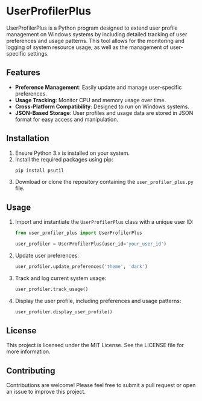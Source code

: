 # UserProfilerPlus

UserProfilerPlus is a Python program designed to extend user profile management on Windows systems by including detailed tracking of user preferences and usage patterns. This tool allows for the monitoring and logging of system resource usage, as well as the management of user-specific settings.

## Features

- **Preference Management**: Easily update and manage user-specific preferences.
- **Usage Tracking**: Monitor CPU and memory usage over time.
- **Cross-Platform Compatibility**: Designed to run on Windows systems.
- **JSON-Based Storage**: User profiles and usage data are stored in JSON format for easy access and manipulation.

## Installation

1. Ensure Python 3.x is installed on your system.
2. Install the required packages using pip:
   ```bash
   pip install psutil
   ```
3. Download or clone the repository containing the `user_profiler_plus.py` file.

## Usage

1. Import and instantiate the `UserProfilerPlus` class with a unique user ID:
    ```python
    from user_profiler_plus import UserProfilerPlus

    user_profiler = UserProfilerPlus(user_id='your_user_id')
    ```

2. Update user preferences:
    ```python
    user_profiler.update_preferences('theme', 'dark')
    ```

3. Track and log current system usage:
    ```python
    user_profiler.track_usage()
    ```

4. Display the user profile, including preferences and usage patterns:
    ```python
    user_profiler.display_user_profile()
    ```

## License

This project is licensed under the MIT License. See the LICENSE file for more information.

## Contributing

Contributions are welcome! Please feel free to submit a pull request or open an issue to improve this project.